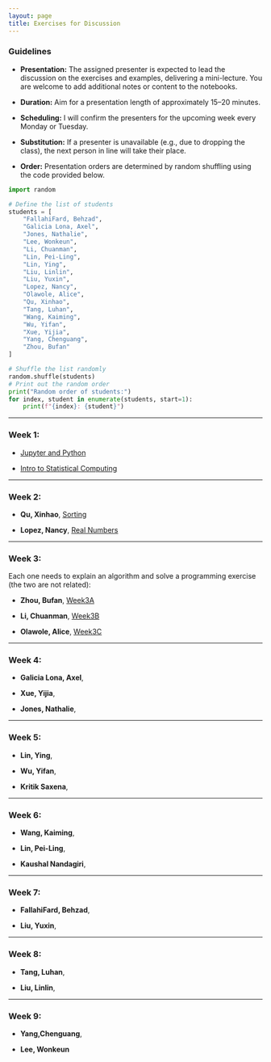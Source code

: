 ```yaml
---
layout: page
title: Exercises for Discussion 
---
```


### Guidelines

- **Presentation:** The assigned presenter is expected to lead the discussion on the exercises and examples, delivering a mini-lecture. You are welcome to add additional notes or content to the notebooks.

- **Duration:** Aim for a presentation length of approximately 15–20 minutes.

- **Scheduling:** I will confirm the presenters for the upcoming week every Monday or Tuesday.

- **Substitution:** If a presenter is unavailable (e.g., due to dropping the class), the next person in line will take their place.

- **Order:** Presentation orders are determined by random shuffling using the code provided below.

```python
import random

# Define the list of students
students = [
    "FallahiFard, Behzad",
    "Galicia Lona, Axel",
    "Jones, Nathalie",
    "Lee, Wonkeun",
    "Li, Chuanman",
    "Lin, Pei-Ling",
    "Lin, Ying",
    "Liu, Linlin",
    "Liu, Yuxin",
    "Lopez, Nancy",
    "Olawole, Alice",
    "Qu, Xinhao",
    "Tang, Luhan",
    "Wang, Kaiming",
    "Wu, Yifan",
    "Xue, Yijia",
    "Yang, Chenguang",
    "Zhou, Bufan"
]

# Shuffle the list randomly
random.shuffle(students)
# Print out the random order
print("Random order of students:")
for index, student in enumerate(students, start=1):
    print(f"{index}: {student}")
```

---

### Week 1: 

- [Jupyter and Python](../Exercises/S01_Jupyter_and_Python.ipynb)

- [Intro to Statistical Computing](../Exercises/T00_Statistical_Computing.ipynb)


---


### Week 2:  

- **Qu, Xinhao**, [Sorting](../Exercises/Sorting.ipynb)

- **Lopez, Nancy**, [Real Numbers](../Exercises/reals.ipynb)


---


### Week 3:  

Each one needs to explain an algorithm and solve a programming exercise (the two are not related):

- **Zhou, Bufan**, [Week3A](../Exercises/Week3A.ipynb)

- **Li, Chuanman**, [Week3B](../Exercises/Week3B.ipynb)

- **Olawole, Alice**, [Week3C](../Exercises/Week3C.ipynb)

---


### Week 4:  

- **Galicia Lona, Axel**, 

- **Xue, Yijia**, 

- **Jones, Nathalie**, 

---


### Week 5: 

- **Lin, Ying**, 

- **Wu, Yifan**, 

- **Kritik Saxena**,

---


### Week 6: 

- **Wang, Kaiming**, 

- **Lin, Pei-Ling**, 

- **Kaushal Nandagiri**,

---


### Week 7: 

- **FallahiFard, Behzad**, 

- **Liu, Yuxin**, 

---

### Week 8: 

- **Tang, Luhan**, 

- **Liu, Linlin**, 

---

### Week 9:  

- **Yang,Chenguang**, 

- **Lee, Wonkeun**


